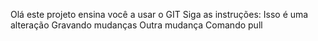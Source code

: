 Olá este projeto ensina você a usar o GIT
Siga as instruções:
Isso é uma alteração
Gravando mudanças
Outra mudança
Comando pull
